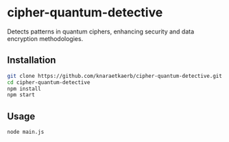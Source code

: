 # cipher-quantum-detective

Detects patterns in quantum ciphers, enhancing security and data encryption methodologies.

## Installation

```bash
git clone https://github.com/knaraetkaerb/cipher-quantum-detective.git
cd cipher-quantum-detective
npm install
npm start
```

## Usage
```bash
node main.js
```

